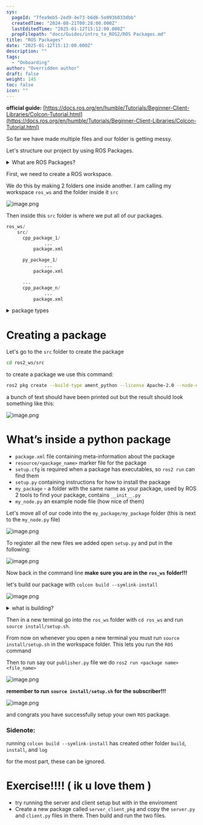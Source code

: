 ```yaml
---
sys:
  pageId: "7fea9eb5-2ed9-4e73-b6d6-5e093b833dbb"
  createdTime: "2024-08-21T00:28:00.000Z"
  lastEditedTime: "2025-01-12T15:12:00.000Z"
  propFilepath: "docs/Guides/intro_to_ROS2/ROS Packages.md"
title: "ROS Packages"
date: "2025-01-12T15:12:00.000Z"
description: ""
tags:
  - "Onboarding"
author: "Overridden author"
draft: false
weight: 145
toc: false
icon: ""
---
```


**official guide:** [https://docs.ros.org/en/humble/Tutorials/Beginner-Client-Libraries/Colcon-Tutorial.html](https://docs.ros.org/en/humble/Tutorials/Beginner-Client-Libraries/Colcon-Tutorial.html)

So far we have made multiple files and our folder is getting messy.

Let's structure our project by using ROS Packages.

<details>

<summary>What are ROS Packages?</summary>

ROS Packages are, as the name implies, packages of code that are highly sharable between ROS developers.

They consist of a folder, `package.xml` file, and source code

```python
      cpp_package_1/
		      ... imagine much code files here ..
          package.xml
```

</details>

First, we need to create a ROS workspace.

We do this by making 2 folders one inside another. I am calling my workspace `ros_ws` and the folder inside it `src`

![image.png](https://prod-files-secure.s3.us-west-2.amazonaws.com/d518164a-d88e-44d1-a4ee-3adb3bd8bce0/70706947-fd18-4537-a67b-e12946812d31/image.png?X-Amz-Algorithm=AWS4-HMAC-SHA256&X-Amz-Content-Sha256=UNSIGNED-PAYLOAD&X-Amz-Credential=ASIAZI2LB4665446BZPL%2F20250216%2Fus-west-2%2Fs3%2Faws4_request&X-Amz-Date=20250216T070230Z&X-Amz-Expires=3600&X-Amz-Security-Token=IQoJb3JpZ2luX2VjEC4aCXVzLXdlc3QtMiJGMEQCIHklC9irQqKA0P53yiHSmlkpSTmksjleEoG9feaOciH3AiBNhYE43UnT9m6cvtnaejD6Itos0DdkwRwcWDjyFPBh6yr%2FAwhXEAAaDDYzNzQyMzE4MzgwNSIMCQaIIAqP3XWsfviKKtwDhF8buF11Rc%2FuRumpq5kKABHSKvSXVztV5%2Fg4BSOQNjeUnRppnhZYwrsZVjmwaJyCsyZWD1VfcCnrZlRO3C63VbUBe3QAUcPQxyJYEtw%2B%2B3voW02WkguLvgK0qFGPkfGrFeUu2BWi7qm33PrSf1wb5lerm2yGC3EXNTvnuWzLPCyr8y9FngogcjMKhK9m06YCaGuscHwiuQ3lFZraj%2FPv9tR8YAtQuD0Z2q0vpAJ4O0vi2da64JTDYJBCygZP6Ke9ApeUUf%2F9bR7QhoTlRThlP1o%2BMo9Jr4eg326bmP9pS91Ahl%2BpS3H9e74LlswNddstqCgQIbF6tVEUdaxIEV29lAzkw1TOdu%2Bxp%2B8ClrRE8r7KuWnzrqTw2nVUs5EWZhiKpPPwOW1vyoOYOwep8fKyMen7HcfCO0GQKYHA5qLZRUvF2x5UvNVOS7P53WoDZYWQTKb1ijEe63ARfRkIVm0Axs2xPg027EXqoz3Qy8CNPdsnSkpwihmcISmV2tDSAssRtseK4OzooVGwFuqcx53NLQIyluzHTN2AtT7EgDPj%2BK9tVpz4EyWn7MMu3g23sG3QOwvwcEyPEZ4ETAn0wUZhChSX7n7QlK8Q7Zv7sziHi26OBmLq5leM8wan%2BVww1v3FvQY6pgEuLlYcWnwCSp0xuzLxXQIIOEabB%2Bbzl%2FYMc%2FrVjQwQgd0Z3lJF27hoj56EvirQ1GhkZv0UZxpH4hPeXvrutpy4aGiR14Ut0wUjfSMq8d7ducz6HDzredj9RsY6Y3ZK7GjaUqEZ8C4pwRfWyfI7EPCMCR8QF8DSKPy%2BMYaau8SZZxanVHJOk%2B9IxPwIx21Gg06AZ%2Bo2nSw9oHxF8H4D4Fy8q%2F4d%2BvUK&X-Amz-Signature=b08f33c470b9e1826754aeb87d36db4a72180591271db1abe861b950a716afad&X-Amz-SignedHeaders=host&x-id=GetObject)

Then inside this `src` folder is where we put all of our packages.

```python
ros_ws/
    src/
      cpp_package_1/
		      ...
          package.xml

      py_package_1/
		      ...
          package.xml

      ...
      cpp_package_n/
		      ...
          package.xml

```

<details>

<summary>package types</summary>

packages can be either `C++` or python.

the intern file structure is different for each but for this guide we will stick to creating python packages

</details>

# Creating a package

Let's go to the `src` folder to create the package

```bash
cd ros2_ws/src
```

to create a package we use this command:

```bash
ros2 pkg create --build-type ament_python --license Apache-2.0 --node-name my_node my_package
```

a bunch of text should have been printed out but the result should look something like this:

![image.png](https://prod-files-secure.s3.us-west-2.amazonaws.com/d518164a-d88e-44d1-a4ee-3adb3bd8bce0/e6cf1e3f-8512-4a3e-b131-079f800bf3e8/image.png?X-Amz-Algorithm=AWS4-HMAC-SHA256&X-Amz-Content-Sha256=UNSIGNED-PAYLOAD&X-Amz-Credential=ASIAZI2LB4665446BZPL%2F20250216%2Fus-west-2%2Fs3%2Faws4_request&X-Amz-Date=20250216T070230Z&X-Amz-Expires=3600&X-Amz-Security-Token=IQoJb3JpZ2luX2VjEC4aCXVzLXdlc3QtMiJGMEQCIHklC9irQqKA0P53yiHSmlkpSTmksjleEoG9feaOciH3AiBNhYE43UnT9m6cvtnaejD6Itos0DdkwRwcWDjyFPBh6yr%2FAwhXEAAaDDYzNzQyMzE4MzgwNSIMCQaIIAqP3XWsfviKKtwDhF8buF11Rc%2FuRumpq5kKABHSKvSXVztV5%2Fg4BSOQNjeUnRppnhZYwrsZVjmwaJyCsyZWD1VfcCnrZlRO3C63VbUBe3QAUcPQxyJYEtw%2B%2B3voW02WkguLvgK0qFGPkfGrFeUu2BWi7qm33PrSf1wb5lerm2yGC3EXNTvnuWzLPCyr8y9FngogcjMKhK9m06YCaGuscHwiuQ3lFZraj%2FPv9tR8YAtQuD0Z2q0vpAJ4O0vi2da64JTDYJBCygZP6Ke9ApeUUf%2F9bR7QhoTlRThlP1o%2BMo9Jr4eg326bmP9pS91Ahl%2BpS3H9e74LlswNddstqCgQIbF6tVEUdaxIEV29lAzkw1TOdu%2Bxp%2B8ClrRE8r7KuWnzrqTw2nVUs5EWZhiKpPPwOW1vyoOYOwep8fKyMen7HcfCO0GQKYHA5qLZRUvF2x5UvNVOS7P53WoDZYWQTKb1ijEe63ARfRkIVm0Axs2xPg027EXqoz3Qy8CNPdsnSkpwihmcISmV2tDSAssRtseK4OzooVGwFuqcx53NLQIyluzHTN2AtT7EgDPj%2BK9tVpz4EyWn7MMu3g23sG3QOwvwcEyPEZ4ETAn0wUZhChSX7n7QlK8Q7Zv7sziHi26OBmLq5leM8wan%2BVww1v3FvQY6pgEuLlYcWnwCSp0xuzLxXQIIOEabB%2Bbzl%2FYMc%2FrVjQwQgd0Z3lJF27hoj56EvirQ1GhkZv0UZxpH4hPeXvrutpy4aGiR14Ut0wUjfSMq8d7ducz6HDzredj9RsY6Y3ZK7GjaUqEZ8C4pwRfWyfI7EPCMCR8QF8DSKPy%2BMYaau8SZZxanVHJOk%2B9IxPwIx21Gg06AZ%2Bo2nSw9oHxF8H4D4Fy8q%2F4d%2BvUK&X-Amz-Signature=8b585e87723dc3400eab5e3803eacefd2bf57d4ff93fa3e8806f54958580a4a8&X-Amz-SignedHeaders=host&x-id=GetObject)

# What’s inside a python package

- `package.xml` file containing meta-information about the package
- `resource/<package_name>` marker file for the package
- `setup.cfg` is required when a package has executables, so `ros2 run` can find them
- `setup.py` containing instructions for how to install the package
- `my_package` - a folder with the same name as your package, used by ROS 2 tools to find your package, contains `__init__.py`
- `my_node.py` an example node file (how nice of them)

Let's move all of our code into the `my_package/my_package` folder (this is next to the `my_node.py` file)

![image.png](https://prod-files-secure.s3.us-west-2.amazonaws.com/d518164a-d88e-44d1-a4ee-3adb3bd8bce0/9ce58f11-0da9-4d3e-b86d-506a9685d378/image.png?X-Amz-Algorithm=AWS4-HMAC-SHA256&X-Amz-Content-Sha256=UNSIGNED-PAYLOAD&X-Amz-Credential=ASIAZI2LB4665446BZPL%2F20250216%2Fus-west-2%2Fs3%2Faws4_request&X-Amz-Date=20250216T070230Z&X-Amz-Expires=3600&X-Amz-Security-Token=IQoJb3JpZ2luX2VjEC4aCXVzLXdlc3QtMiJGMEQCIHklC9irQqKA0P53yiHSmlkpSTmksjleEoG9feaOciH3AiBNhYE43UnT9m6cvtnaejD6Itos0DdkwRwcWDjyFPBh6yr%2FAwhXEAAaDDYzNzQyMzE4MzgwNSIMCQaIIAqP3XWsfviKKtwDhF8buF11Rc%2FuRumpq5kKABHSKvSXVztV5%2Fg4BSOQNjeUnRppnhZYwrsZVjmwaJyCsyZWD1VfcCnrZlRO3C63VbUBe3QAUcPQxyJYEtw%2B%2B3voW02WkguLvgK0qFGPkfGrFeUu2BWi7qm33PrSf1wb5lerm2yGC3EXNTvnuWzLPCyr8y9FngogcjMKhK9m06YCaGuscHwiuQ3lFZraj%2FPv9tR8YAtQuD0Z2q0vpAJ4O0vi2da64JTDYJBCygZP6Ke9ApeUUf%2F9bR7QhoTlRThlP1o%2BMo9Jr4eg326bmP9pS91Ahl%2BpS3H9e74LlswNddstqCgQIbF6tVEUdaxIEV29lAzkw1TOdu%2Bxp%2B8ClrRE8r7KuWnzrqTw2nVUs5EWZhiKpPPwOW1vyoOYOwep8fKyMen7HcfCO0GQKYHA5qLZRUvF2x5UvNVOS7P53WoDZYWQTKb1ijEe63ARfRkIVm0Axs2xPg027EXqoz3Qy8CNPdsnSkpwihmcISmV2tDSAssRtseK4OzooVGwFuqcx53NLQIyluzHTN2AtT7EgDPj%2BK9tVpz4EyWn7MMu3g23sG3QOwvwcEyPEZ4ETAn0wUZhChSX7n7QlK8Q7Zv7sziHi26OBmLq5leM8wan%2BVww1v3FvQY6pgEuLlYcWnwCSp0xuzLxXQIIOEabB%2Bbzl%2FYMc%2FrVjQwQgd0Z3lJF27hoj56EvirQ1GhkZv0UZxpH4hPeXvrutpy4aGiR14Ut0wUjfSMq8d7ducz6HDzredj9RsY6Y3ZK7GjaUqEZ8C4pwRfWyfI7EPCMCR8QF8DSKPy%2BMYaau8SZZxanVHJOk%2B9IxPwIx21Gg06AZ%2Bo2nSw9oHxF8H4D4Fy8q%2F4d%2BvUK&X-Amz-Signature=35c250d85ed30d6de776602cc04735916cc3eda975abcec459849a37569c7469&X-Amz-SignedHeaders=host&x-id=GetObject)

To register all the new files we added open `setup.py` and put in the following:

![image.png](https://prod-files-secure.s3.us-west-2.amazonaws.com/d518164a-d88e-44d1-a4ee-3adb3bd8bce0/1cd7c262-4cae-4496-9d75-c178537d24a2/image.png?X-Amz-Algorithm=AWS4-HMAC-SHA256&X-Amz-Content-Sha256=UNSIGNED-PAYLOAD&X-Amz-Credential=ASIAZI2LB4665446BZPL%2F20250216%2Fus-west-2%2Fs3%2Faws4_request&X-Amz-Date=20250216T070230Z&X-Amz-Expires=3600&X-Amz-Security-Token=IQoJb3JpZ2luX2VjEC4aCXVzLXdlc3QtMiJGMEQCIHklC9irQqKA0P53yiHSmlkpSTmksjleEoG9feaOciH3AiBNhYE43UnT9m6cvtnaejD6Itos0DdkwRwcWDjyFPBh6yr%2FAwhXEAAaDDYzNzQyMzE4MzgwNSIMCQaIIAqP3XWsfviKKtwDhF8buF11Rc%2FuRumpq5kKABHSKvSXVztV5%2Fg4BSOQNjeUnRppnhZYwrsZVjmwaJyCsyZWD1VfcCnrZlRO3C63VbUBe3QAUcPQxyJYEtw%2B%2B3voW02WkguLvgK0qFGPkfGrFeUu2BWi7qm33PrSf1wb5lerm2yGC3EXNTvnuWzLPCyr8y9FngogcjMKhK9m06YCaGuscHwiuQ3lFZraj%2FPv9tR8YAtQuD0Z2q0vpAJ4O0vi2da64JTDYJBCygZP6Ke9ApeUUf%2F9bR7QhoTlRThlP1o%2BMo9Jr4eg326bmP9pS91Ahl%2BpS3H9e74LlswNddstqCgQIbF6tVEUdaxIEV29lAzkw1TOdu%2Bxp%2B8ClrRE8r7KuWnzrqTw2nVUs5EWZhiKpPPwOW1vyoOYOwep8fKyMen7HcfCO0GQKYHA5qLZRUvF2x5UvNVOS7P53WoDZYWQTKb1ijEe63ARfRkIVm0Axs2xPg027EXqoz3Qy8CNPdsnSkpwihmcISmV2tDSAssRtseK4OzooVGwFuqcx53NLQIyluzHTN2AtT7EgDPj%2BK9tVpz4EyWn7MMu3g23sG3QOwvwcEyPEZ4ETAn0wUZhChSX7n7QlK8Q7Zv7sziHi26OBmLq5leM8wan%2BVww1v3FvQY6pgEuLlYcWnwCSp0xuzLxXQIIOEabB%2Bbzl%2FYMc%2FrVjQwQgd0Z3lJF27hoj56EvirQ1GhkZv0UZxpH4hPeXvrutpy4aGiR14Ut0wUjfSMq8d7ducz6HDzredj9RsY6Y3ZK7GjaUqEZ8C4pwRfWyfI7EPCMCR8QF8DSKPy%2BMYaau8SZZxanVHJOk%2B9IxPwIx21Gg06AZ%2Bo2nSw9oHxF8H4D4Fy8q%2F4d%2BvUK&X-Amz-Signature=d2695f6daafb95d4a8e11ff456fd0adc074a5d303489eb4240307b1fe1b42a6f&X-Amz-SignedHeaders=host&x-id=GetObject)

Now back in the command line **make sure you are in the** **`ros_ws`** **folder!!!**

let's build our package with `colcon build --symlink-install`

![image.png](https://prod-files-secure.s3.us-west-2.amazonaws.com/d518164a-d88e-44d1-a4ee-3adb3bd8bce0/2f2a0d27-b173-48fd-b189-5f5c0ce65619/image.png?X-Amz-Algorithm=AWS4-HMAC-SHA256&X-Amz-Content-Sha256=UNSIGNED-PAYLOAD&X-Amz-Credential=ASIAZI2LB4665446BZPL%2F20250216%2Fus-west-2%2Fs3%2Faws4_request&X-Amz-Date=20250216T070230Z&X-Amz-Expires=3600&X-Amz-Security-Token=IQoJb3JpZ2luX2VjEC4aCXVzLXdlc3QtMiJGMEQCIHklC9irQqKA0P53yiHSmlkpSTmksjleEoG9feaOciH3AiBNhYE43UnT9m6cvtnaejD6Itos0DdkwRwcWDjyFPBh6yr%2FAwhXEAAaDDYzNzQyMzE4MzgwNSIMCQaIIAqP3XWsfviKKtwDhF8buF11Rc%2FuRumpq5kKABHSKvSXVztV5%2Fg4BSOQNjeUnRppnhZYwrsZVjmwaJyCsyZWD1VfcCnrZlRO3C63VbUBe3QAUcPQxyJYEtw%2B%2B3voW02WkguLvgK0qFGPkfGrFeUu2BWi7qm33PrSf1wb5lerm2yGC3EXNTvnuWzLPCyr8y9FngogcjMKhK9m06YCaGuscHwiuQ3lFZraj%2FPv9tR8YAtQuD0Z2q0vpAJ4O0vi2da64JTDYJBCygZP6Ke9ApeUUf%2F9bR7QhoTlRThlP1o%2BMo9Jr4eg326bmP9pS91Ahl%2BpS3H9e74LlswNddstqCgQIbF6tVEUdaxIEV29lAzkw1TOdu%2Bxp%2B8ClrRE8r7KuWnzrqTw2nVUs5EWZhiKpPPwOW1vyoOYOwep8fKyMen7HcfCO0GQKYHA5qLZRUvF2x5UvNVOS7P53WoDZYWQTKb1ijEe63ARfRkIVm0Axs2xPg027EXqoz3Qy8CNPdsnSkpwihmcISmV2tDSAssRtseK4OzooVGwFuqcx53NLQIyluzHTN2AtT7EgDPj%2BK9tVpz4EyWn7MMu3g23sG3QOwvwcEyPEZ4ETAn0wUZhChSX7n7QlK8Q7Zv7sziHi26OBmLq5leM8wan%2BVww1v3FvQY6pgEuLlYcWnwCSp0xuzLxXQIIOEabB%2Bbzl%2FYMc%2FrVjQwQgd0Z3lJF27hoj56EvirQ1GhkZv0UZxpH4hPeXvrutpy4aGiR14Ut0wUjfSMq8d7ducz6HDzredj9RsY6Y3ZK7GjaUqEZ8C4pwRfWyfI7EPCMCR8QF8DSKPy%2BMYaau8SZZxanVHJOk%2B9IxPwIx21Gg06AZ%2Bo2nSw9oHxF8H4D4Fy8q%2F4d%2BvUK&X-Amz-Signature=1ad0d19770bbfc913974ddd032d456020179f6d3a7cfbf44f405fcefd6377496&X-Amz-SignedHeaders=host&x-id=GetObject)

<details>

<summary>what is building?</summary>

if you are a CS major at Rose-Hulman you will learn the answer to this in CSSE132

but TLDR; is it combines all the code files into one program that can be run easily 

</details>

Then in a new terminal go into the `ros_ws` folder with `cd ros_ws` and run `source install/setup.sh`. 

From now on whenever you open a new terminal you must run `source install/setup.sh` in the workspace folder. This lets you run the `ROS` command

Then to run say our `publisher.py` file we do `ros2 run <package name> <file_name>`

![image.png](https://prod-files-secure.s3.us-west-2.amazonaws.com/d518164a-d88e-44d1-a4ee-3adb3bd8bce0/4f4b1219-3a44-4632-aa0a-ce3471699f59/image.png?X-Amz-Algorithm=AWS4-HMAC-SHA256&X-Amz-Content-Sha256=UNSIGNED-PAYLOAD&X-Amz-Credential=ASIAZI2LB4665446BZPL%2F20250216%2Fus-west-2%2Fs3%2Faws4_request&X-Amz-Date=20250216T070230Z&X-Amz-Expires=3600&X-Amz-Security-Token=IQoJb3JpZ2luX2VjEC4aCXVzLXdlc3QtMiJGMEQCIHklC9irQqKA0P53yiHSmlkpSTmksjleEoG9feaOciH3AiBNhYE43UnT9m6cvtnaejD6Itos0DdkwRwcWDjyFPBh6yr%2FAwhXEAAaDDYzNzQyMzE4MzgwNSIMCQaIIAqP3XWsfviKKtwDhF8buF11Rc%2FuRumpq5kKABHSKvSXVztV5%2Fg4BSOQNjeUnRppnhZYwrsZVjmwaJyCsyZWD1VfcCnrZlRO3C63VbUBe3QAUcPQxyJYEtw%2B%2B3voW02WkguLvgK0qFGPkfGrFeUu2BWi7qm33PrSf1wb5lerm2yGC3EXNTvnuWzLPCyr8y9FngogcjMKhK9m06YCaGuscHwiuQ3lFZraj%2FPv9tR8YAtQuD0Z2q0vpAJ4O0vi2da64JTDYJBCygZP6Ke9ApeUUf%2F9bR7QhoTlRThlP1o%2BMo9Jr4eg326bmP9pS91Ahl%2BpS3H9e74LlswNddstqCgQIbF6tVEUdaxIEV29lAzkw1TOdu%2Bxp%2B8ClrRE8r7KuWnzrqTw2nVUs5EWZhiKpPPwOW1vyoOYOwep8fKyMen7HcfCO0GQKYHA5qLZRUvF2x5UvNVOS7P53WoDZYWQTKb1ijEe63ARfRkIVm0Axs2xPg027EXqoz3Qy8CNPdsnSkpwihmcISmV2tDSAssRtseK4OzooVGwFuqcx53NLQIyluzHTN2AtT7EgDPj%2BK9tVpz4EyWn7MMu3g23sG3QOwvwcEyPEZ4ETAn0wUZhChSX7n7QlK8Q7Zv7sziHi26OBmLq5leM8wan%2BVww1v3FvQY6pgEuLlYcWnwCSp0xuzLxXQIIOEabB%2Bbzl%2FYMc%2FrVjQwQgd0Z3lJF27hoj56EvirQ1GhkZv0UZxpH4hPeXvrutpy4aGiR14Ut0wUjfSMq8d7ducz6HDzredj9RsY6Y3ZK7GjaUqEZ8C4pwRfWyfI7EPCMCR8QF8DSKPy%2BMYaau8SZZxanVHJOk%2B9IxPwIx21Gg06AZ%2Bo2nSw9oHxF8H4D4Fy8q%2F4d%2BvUK&X-Amz-Signature=343fce262b5c05927617f107ef77494a20f9c1d3725fba6537312e3cf2021ec6&X-Amz-SignedHeaders=host&x-id=GetObject)

**remember to run** **`source install/setup.sh`** **for the subscriber!!!**

![image.png](https://prod-files-secure.s3.us-west-2.amazonaws.com/d518164a-d88e-44d1-a4ee-3adb3bd8bce0/02121119-dad4-49ec-8356-c956108b4243/image.png?X-Amz-Algorithm=AWS4-HMAC-SHA256&X-Amz-Content-Sha256=UNSIGNED-PAYLOAD&X-Amz-Credential=ASIAZI2LB4665446BZPL%2F20250216%2Fus-west-2%2Fs3%2Faws4_request&X-Amz-Date=20250216T070230Z&X-Amz-Expires=3600&X-Amz-Security-Token=IQoJb3JpZ2luX2VjEC4aCXVzLXdlc3QtMiJGMEQCIHklC9irQqKA0P53yiHSmlkpSTmksjleEoG9feaOciH3AiBNhYE43UnT9m6cvtnaejD6Itos0DdkwRwcWDjyFPBh6yr%2FAwhXEAAaDDYzNzQyMzE4MzgwNSIMCQaIIAqP3XWsfviKKtwDhF8buF11Rc%2FuRumpq5kKABHSKvSXVztV5%2Fg4BSOQNjeUnRppnhZYwrsZVjmwaJyCsyZWD1VfcCnrZlRO3C63VbUBe3QAUcPQxyJYEtw%2B%2B3voW02WkguLvgK0qFGPkfGrFeUu2BWi7qm33PrSf1wb5lerm2yGC3EXNTvnuWzLPCyr8y9FngogcjMKhK9m06YCaGuscHwiuQ3lFZraj%2FPv9tR8YAtQuD0Z2q0vpAJ4O0vi2da64JTDYJBCygZP6Ke9ApeUUf%2F9bR7QhoTlRThlP1o%2BMo9Jr4eg326bmP9pS91Ahl%2BpS3H9e74LlswNddstqCgQIbF6tVEUdaxIEV29lAzkw1TOdu%2Bxp%2B8ClrRE8r7KuWnzrqTw2nVUs5EWZhiKpPPwOW1vyoOYOwep8fKyMen7HcfCO0GQKYHA5qLZRUvF2x5UvNVOS7P53WoDZYWQTKb1ijEe63ARfRkIVm0Axs2xPg027EXqoz3Qy8CNPdsnSkpwihmcISmV2tDSAssRtseK4OzooVGwFuqcx53NLQIyluzHTN2AtT7EgDPj%2BK9tVpz4EyWn7MMu3g23sG3QOwvwcEyPEZ4ETAn0wUZhChSX7n7QlK8Q7Zv7sziHi26OBmLq5leM8wan%2BVww1v3FvQY6pgEuLlYcWnwCSp0xuzLxXQIIOEabB%2Bbzl%2FYMc%2FrVjQwQgd0Z3lJF27hoj56EvirQ1GhkZv0UZxpH4hPeXvrutpy4aGiR14Ut0wUjfSMq8d7ducz6HDzredj9RsY6Y3ZK7GjaUqEZ8C4pwRfWyfI7EPCMCR8QF8DSKPy%2BMYaau8SZZxanVHJOk%2B9IxPwIx21Gg06AZ%2Bo2nSw9oHxF8H4D4Fy8q%2F4d%2BvUK&X-Amz-Signature=71fe21697a4e181ec1c87ee89d7ed60075097ea296ea0dc7f24a1f4f949434a3&X-Amz-SignedHeaders=host&x-id=GetObject)

and congrats you have successfully setup your own `ROS` package.

### Sidenote:

running `colcon build --symlink-install` has created other folder `build`, `install`, and `log`

for the most part, these can be ignored.

# Exercise!!!! ( ik u love them )

- try running the server and client setup but with in the enviroment
- Create a new package called `server_client_pkg` and copy the `server.py` and `client.py` files in there. Then build and run the two files.
